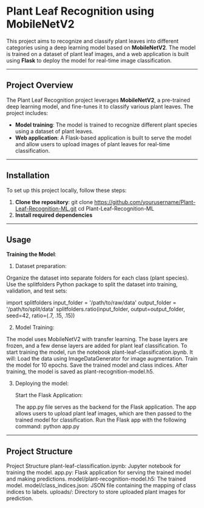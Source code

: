 # Plant Leaf Recognition using MobileNetV2

This project aims to recognize and classify plant leaves into different categories using a deep learning model based on **MobileNetV2**. 
The model is trained on a dataset of plant leaf images, and a web application is built using **Flask** to deploy the model for real-time image 
classification.

---

## Project Overview

The Plant Leaf Recognition project leverages **MobileNetV2**, a pre-trained deep learning model, and fine-tunes it to classify various plant leaves. 
The project includes:
- **Model training**: The model is trained to recognize different plant species using a dataset of plant leaves.
- **Web application**: A Flask-based application is built to serve the model and allow users to upload images of plant leaves for real-time classification.

---

## Installation

To set up this project locally, follow these steps:

1. **Clone the repository**:
   git clone https://github.com/yourusername/Plant-Leaf-Recognition-ML.git
   cd Plant-Leaf-Recognition-ML
2. **Install required dependencies**

---

## Usage

**Training the Model**:

1. Dataset preparation:

Organize the dataset into separate folders for each class (plant species).
Use the splitfolders Python package to split the dataset into training, validation, and test sets:

import splitfolders
input_folder = '/path/to/raw/data'
output_folder = '/path/to/split/data'
splitfolders.ratio(input_folder, output=output_folder, seed=42, ratio=(.7, .15, .15))

2. Model Training:

The model uses MobileNetV2 with transfer learning. The base layers are frozen, and a few dense layers are added for plant leaf classification.
To start training the model, run the notebook plant-leaf-classification.ipynb. It will:
Load the data using ImageDataGenerator for image augmentation.
Train the model for 10 epochs.
Save the trained model and class indices.
After training, the model is saved as plant-recognition-model.h5.

3. Deploying the model:

   Start the Flask Application:

    The app.py file serves as the backend for the Flask application.
    The app allows users to upload plant leaf images, which are then passed to the trained model for classification.
    Run the Flask app with the following command:
       python app.py

---

## Project Structure

Project Structure
plant-leaf-classification.ipynb: Jupyter notebook for training the model.
app.py: Flask application for serving the trained model and making predictions.
model/plant-recognition-model.h5: The trained model.
model/class_indices.json: JSON file containing the mapping of class indices to labels.
uploads/: Directory to store uploaded plant images for prediction.


